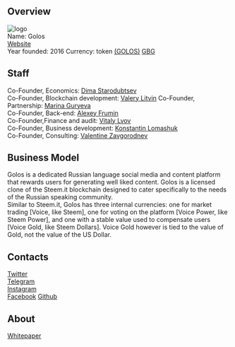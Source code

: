 ## Overview
![ logo](../projects/logo/golos.png)  
Name: Golos  
[Website](https://golos.io/)   
Year founded: 2016 
Currency: token [(GOLOS)](https://coinmarketcap.com/currencies/golos/)	[GBG](https://coinmarketcap.com/currencies/golos-gold/) 
## Staff 
Co-Founder, Economics: [Dima Starodubtsev](../people/dima_starodubtsev.md)  
Co-Founder, Blockchain development:  [Valery Litvin](../people/valery_litvin.md) 
Co-Founder, Partnership:  [Marina Guryeva](../people/marina_guryeva.md)  
Co-Founder, Back-end:  [Alexey Frumin](../people/alexey_frumin.md)  
Co-Founder,Finance and audit: [Vitaly Lvov](../people/vitaly_lvov.md)  
Co-Founder, Business development: [Konstantin Lomashuk](../people/.md)  
Co-Founder, Consulting: [Valentine Zavgorodnev](../people/.md)  
 
## Business Model
Golos is a dedicated Russian language social media and content platform that rewards users for generating well liked content. Golos is a licensed clone of the Steem.it blockchain designed to cater specifically to the needs of the Russian speaking community.  
Similar to Steem.it, Golos has three internal currencies: one for market trading [Voice, like Steem], one for voting on the platform [Voice Power, like Steem Power], and one with a stable value used to compensate users [Voice Gold, like Steem Dollars]. Voice Gold however is tied to the value of Gold, not the value of the US Dollar.
## Contacts   
[Twitter](https://twitter.com/@goloschain)   
[Telegram](https://t.me/golos_io)   
[Instagram](https://instagram.com/golos_io/)  
[Facebook](https://facebook.com/www.golos.io/)
[Github](https://github.com/GolosChain)
  
## About 
[Whitepaper](https://golos.io/ru--golos/@golos/golos-russkoyazychnaya-socialno-mediinaya-blokchein-platforma)